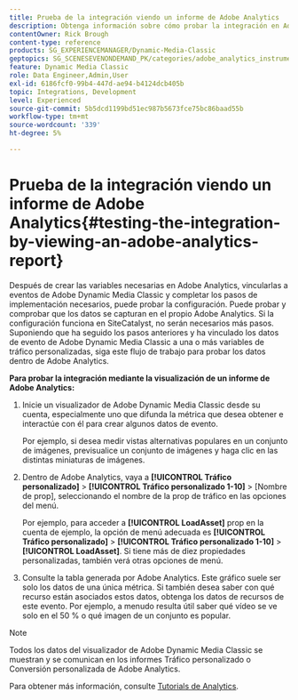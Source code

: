 ```yaml
---
title: Prueba de la integración viendo un informe de Adobe Analytics
description: Obtenga información sobre cómo probar la integración en Adobe Dynamic Media Classic consultando un informe de Adobe Analytics.
contentOwner: Rick Brough
content-type: reference
products: SG_EXPERIENCEMANAGER/Dynamic-Media-Classic
geptopics: SG_SCENESEVENONDEMAND_PK/categories/adobe_analytics_instrumentation_kit
feature: Dynamic Media Classic
role: Data Engineer,Admin,User
exl-id: 6186fcf0-99b4-447d-ae94-b4124dcb405b
topic: Integrations, Development
level: Experienced
source-git-commit: 5b5dcd1199bd51ec987b5673fce75bc86baad55b
workflow-type: tm+mt
source-wordcount: '339'
ht-degree: 5%

---
```


# Prueba de la integración viendo un informe de Adobe Analytics{#testing-the-integration-by-viewing-an-adobe-analytics-report}

Después de crear las variables necesarias en Adobe Analytics, vincularlas a eventos de Adobe Dynamic Media Classic y completar los pasos de implementación necesarios, puede probar la configuración. Puede probar y comprobar que los datos se capturan en el propio Adobe Analytics. Si la configuración funciona en SiteCatalyst, no serán necesarios más pasos. Suponiendo que ha seguido los pasos anteriores y ha vinculado los datos de evento de Adobe Dynamic Media Classic a una o más variables de tráfico personalizadas, siga este flujo de trabajo para probar los datos dentro de Adobe Analytics.

**Para probar la integración mediante la visualización de un informe de Adobe Analytics:**

1. Inicie un visualizador de Adobe Dynamic Media Classic desde su cuenta, especialmente uno que difunda la métrica que desea obtener e interactúe con él para crear algunos datos de evento.

   Por ejemplo, si desea medir vistas alternativas populares en un conjunto de imágenes, previsualice un conjunto de imágenes y haga clic en las distintas miniaturas de imágenes.

1. Dentro de Adobe Analytics, vaya a **[!UICONTROL Tráfico personalizado]** > **[!UICONTROL Tráfico personalizado 1-10]** > [Nombre de prop], seleccionando el nombre de la prop de tráfico en las opciones del menú.

   Por ejemplo, para acceder a **[!UICONTROL LoadAsset]** prop en la cuenta de ejemplo, la opción de menú adecuada es **[!UICONTROL Tráfico personalizado]** > **[!UICONTROL Tráfico personalizado 1-10]** > **[!UICONTROL LoadAsset]**. Si tiene más de diez propiedades personalizadas, también verá otras opciones de menú.

1. Consulte la tabla generada por Adobe Analytics. Este gráfico suele ser solo los datos de una única métrica. Si también desea saber con qué recurso están asociados estos datos, obtenga los datos de recursos de este evento. Por ejemplo, a menudo resulta útil saber qué vídeo se ve solo en el 50 % o qué imagen de un conjunto es popular.

>[!NOTE]
>
>Todos los datos del visualizador de Adobe Dynamic Media Classic se muestran y se comunican en los informes Tráfico personalizado o Conversión personalizada de Adobe Analytics.

Para obtener más información, consulte [Tutorials de Analytics](https://experienceleague.adobe.com/en/docs/analytics-learn/tutorials/overview).